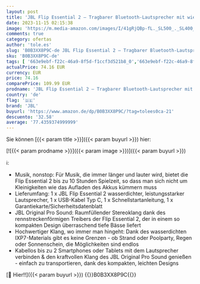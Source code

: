 ```yaml
---
layout: post
title: 'JBL Flip Essential 2 – Tragbarer Bluetooth-Lautsprecher mit wiederaufladbarem Akku – IPX7 wasserdicht – 10 Stunden Akkulaufzeit – In Schwarz'
date: 2023-11-15 02:15:38
image: 'https://m.media-amazon.com/images/I/41gRjQBp-fL._SL500_._SL400_.jpg'
comments: true
category: ofertas
author: 'tole.es'
slug: 'B0B3XX8P9C-de JBL Flip Essential 2 – Tragbarer Bluetooth-Lautsprecher...'
sku: 'B0B3XX8P9C-de'
tags: [ '663e9ebf-f22c-46a9-8f5d-f1ccf3d521b8_0','663e9ebf-f22c-46a9-8f5d-f1ccf3d521b8_401','663e9ebf-f22c-46a9-8f5d-f1ccf3d521b8_4501','Arborist Merchandising Root','Elektronik & Foto','Kunden-Favoriten: Home Entertainment','Self Service','Special Features Stores','Tech','Tragbare Geräte','Tragbare Lautsprecher & Audio-Docks','Zubehör für tragbare Geräte','jbl','🇩🇪', ]
actualPrice: 74.16 EUR
currency: EUR
price: 74.16
comparePrice: 109.99 EUR
prodname: 'JBL Flip Essential 2 – Tragbarer Bluetooth-Lautsprecher mit wiederaufladbarem Akku – IPX7 wasserdicht – 10 Stunden Akkulaufzeit – In Schwarz'
country: 'de'
flag: '🇩🇪'
brand: 'JBL'
buyurl: 'https://www.amazon.de/dp/B0B3XX8P9C/?tag=tolees0ca-21'
descuento: '32.58'
average: '77.4359374999999'
---
```


Sie können [{{< param title >}}]({{< param buyurl >}}) hier:

[![{{< param prodname >}}]({{< param image >}})]({{< param buyurl >}})

ℹ️:

- Musik, nonstop: Für Musik, die immer länger und lauter wird, bietet die Flip Essential 2 bis zu 10 Stunden Spielzeit, so dass man sich nicht um Kleinigkeiten wie das Aufladen des Akkus kümmern muss
- Lieferumfang: 1 x JBL Flip Essential 2 wasserdichter, leistungsstarker Lautsprecher, 1 x USB-Kabel Typ C, 1 x Schnellstartanleitung, 1 x Garantiekarte/Sicherheitsdatenblatt
- JBL Original Pro Sound: Raumfüllender Stereoklang dank des rennstreckenförmigen Treibers der Flip Essential 2, der in einem so kompakten Design überraschend tiefe Bässe liefert
- Hochwertiger Klang, wo immer man hingeht: Dank des wasserdichten IXP7-Materials gibt es keine Grenzen - ob Strand oder Poolparty, Regen oder Sonnenschein, die Möglichkeiten sind endlos
- Kabellos bis zu 2 Smartphones oder Tablets mit dem Lautsprecher verbinden & den kraftvollen Klang des JBL Original Pro Sound genießen - einfach zu transportieren, dank des kompakten, leichten Designs

[🛒 Hier!!]({{< param buyurl >}})
{{<world>}}B0B3XX8P9C{{</world>}}
